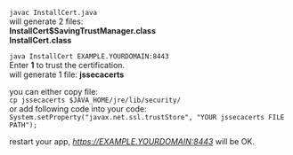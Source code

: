 `javac InstallCert.java`  
will generate 2 files:  
**InstallCert\$SavingTrustManager.class**  
**InstallCert.class**  

`java InstallCert EXAMPLE.YOURDOMAIN:8443`  
Enter **1** to trust the certification.  
will generate 1 file: **jssecacerts**  

you can either copy file:  
`cp jssecacerts $JAVA_HOME/jre/lib/security/`  
or add following code into your code:  
`System.setProperty("javax.net.ssl.trustStore", "YOUR jssecacerts FILE PATH");`  

restart your app, *https://EXAMPLE.YOURDOMAIN:8443* will be OK.

